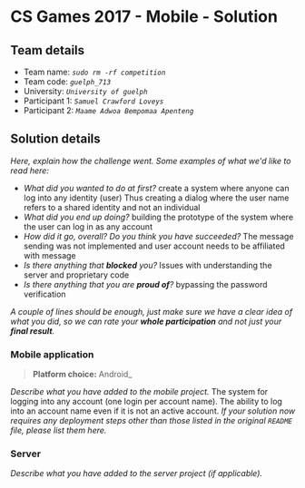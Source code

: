 # CS Games 2017 - Mobile - Solution

## Team details

- Team name: _`sudo rm -rf competition`_
- Team code: _`guelph_713`_
- University: _`University of guelph`_
- Participant 1: _`Samuel Crawford Loveys`_
- Participant 2: _`Maame Adwoa Bempomaa Apenteng`_

## Solution details

_Here, explain how the challenge went. Some examples of what we'd like to read here:_
 
- _What did you wanted to do at first?_
 create a system where anyone can log into any identity (user) Thus creating a dialog where the user name refers to a shared identity and not an individual
- _What did you end up doing?_
 building the prototype of the system where the user can log in as any account
- _How did it go, overall? Do you think you have succeeded?_
 The message sending was not implemented and user account needs to be affiliated with message
- _Is there anything that **blocked** you?_
 Issues with understanding the server and proprietary code
- _Is there anything that you are **proud of**?_
 bypassing the password verification

_A couple of lines should be enough, just make sure we have a clear idea of what you did, so we can rate your **whole participation** and not just your **final result**._

### Mobile application

> **Platform choice:** Android_

_Describe what you have added to the mobile project._
The system for logging into any account (one login per account name).
The ability to log into an account name even if it is not an active account.
_If your solution now requires any deployment steps other than those listed in the original `README` file, please list them here._


### Server

_Describe what you have added to the server project (if applicable)._